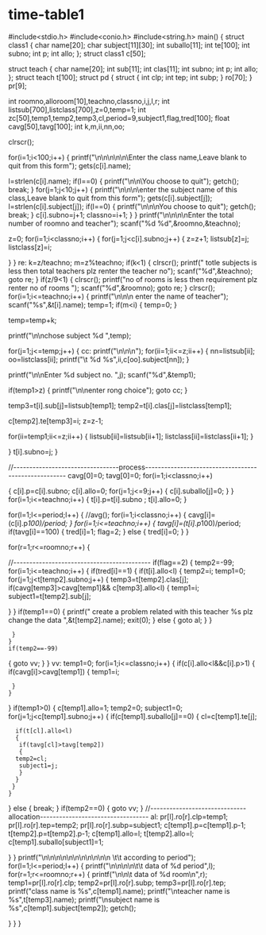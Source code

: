 # time-table1
#include<stdio.h>
#include<conio.h>
#include<string.h>
main()
{
struct class1
{
char name[20];
char subject[11][30];
int  suballo[11];
int te[100];
int subno;
int p;
int allo;
};
struct class1 c[50];

struct teach
{
char name[20];
int sub[11];
int clas[11];
int subno;
int p;
int allo;
};
struct teach t[100];
struct pd
{
struct
{
int clp;
int tep;
int subp;
}
ro[70];
}
pr[9];

int roomno,alloroom[10],teachno,classno,i,j,l,r;
int listsub[700],listclass[700],z=0,temp=1;
int zc[50],temp1,temp2,temp3,cl,period=9,subject1,flag,tred[100];
float cavg[50],tavg[100];
int k,m,ii,nn,oo;

clrscr();



for(i=1;i<100;i++)
{
printf("\n\n\\n\n\n\Enter the class name,Leave blank to quit from this form");
gets(c[i].name);

l=strlen(c[i].name);
if(l==0)
{
printf("\n\n\You choose to quit");
getch();
break;
}
for(j=1;j<10;j++)
{
printf("\n\n\n\enter the subject name of this class,Leave blank to quit from this form");
gets(c[i].subject[j]);
l=strlen(c[i].subject[j]);
if(l==0)
{
printf("\n\n\nYou choose to quit");
getch();
break;
}
c[i].subno=j+1;
classno=i+1;
}
}
printf("\n\n\n\nEnter the total number of roomno and teacher");
scanf("%d %d",&roomno,&teachno);

 z=0;
for(i=1;i<classno;i++)
{
for(j=1;j<c[i].subno;j++)
{
z=z+1;
listsub[z]=j;
listclass[z]=i;

}
}
re:
k=z/teachno;
m=z%teachno;
if(k<1)
{
clrscr();
printf(" totle subjects is less then total teachers plz renter the teacher no");
scanf("%d",&teachno);
goto re;
}
if(z/9<1)
{
clrscr();
printf("no of rooms is less then requirement plz renter no of rooms ");
scanf("%d",&roomno);
goto re;
}
 clrscr();
for(i=1;i<=teachno;i++)
{
printf("\n\n\n enter the name of teacher");
scanf("%s",&t[i].name);
temp=1;
if(m<i)
{
temp=0;
}

temp=temp+k;

printf("\n\nchose subject  %d   ",temp);

for(j=1;j<=temp;j++)
{
 cc:
 printf("\n\n\n");
for(ii=1;ii<=z;ii++)
 {
  nn=listsub[ii];
  oo=listclass[ii];
  printf("\t %d     %s",ii,c[oo].subject[nn]);
 }

 printf("\n\nEnter %d  subject  no. ",j);
 scanf("%d",&temp1);

 if(temp1>z)
 {
  printf("\n\nenter rong choice");
  goto cc;
 }

 temp3=t[i].sub[j]=listsub[temp1];
 temp2=t[i].clas[j]=listclass[temp1];

 c[temp2].te[temp3]=i;
z=z-1;

 for(ii=temp1;ii<=z;ii++)
 {
  listsub[ii]=listsub[ii+1];
  listclass[ii]=listclass[ii+1];
 }

}
t[i].subno=j;
}




//---------------------------------process-----------------------------------------------------
cavg[0]=0;
tavg[0]=0;
for(i=1;i<classno;i++)

 {
  c[i].p=c[i].subno;
  c[i].allo=0;
for(j=1;j<=9;j++)
  {
   c[i].suballo[j]=0;
  }
 }
 for(i=1;i<=teachno;i++)
 {
  t[i].p=t[i].subno ;
  t[i].allo=0;
 }

 for(l=1;l<=period;l++)
 {
 //avg();
  for(i=1;i<classno;i++)
 {
  cavg[i]=(c[i].p*100)/period;
 }
 for(i=1;i<=teachno;i++)
 {
  tavg[i]=(t[i].p*100)/period;
  if(tavg[i]==100)
  {
   tred[i]=1;
flag=2;
  }
  else
  {
   tred[i]=0;
  }
 }

  for(r=1;r<=roomno;r++)
  {

  //-------------------------------------------
  if(flag==2)
   {
    temp2=-99;
    for(i=1;i<=teachno;i++)
    {
     if(tred[i]==1)
     {
      if(t[i].allo<l)
      {
       temp2=i;
       temp1=0;
for(j=1;j<t[temp2].subno;j++)
       {
 temp3=t[temp2].clas[j];
 if(cavg[temp3]>cavg[temp1]&& c[temp3].allo<l)
 {
  temp1=i;
  subject1=t[temp2].sub[j];

 }
       }
       if(temp1==0)
       {
 printf(" create a problem related with this teacher %s   plz change the data ",&t[temp2].name);
 exit(0);
       }
       else
       {
 goto al;
       }
      }

     }
    }
    if(temp2==-99)
{
goto vv;
    }
   }
vv:
   temp1=0;
   for(i=1;i<=classno;i++)
   {
    if(c[i].allo<l&&c[i].p>1)
    {
     if(cavg[i]>cavg[temp1])
     {
      temp1=i;

     }
    }
   }
   if(temp1>0)
   {
       c[temp1].allo=1;
    temp2=0;
    subject1=0;
    for(j=1;j<c[temp1].subno;j++)
    {
if(c[temp1].suballo[j]==0)
     {
      cl=c[temp1].te[j];

      if(t[cl].allo<l)
      {
       if(tavg[cl]>tavg[temp2])
       {
      temp2=cl;
       subject1=j;
       }
      }
     }
    }
   }
   else
   {
    break;
   }
  if(temp2==0)
{
goto vv;
  }
   //------------------------------allocation----------------------------------
 al:
   pr[l].ro[r].clp=temp1;
  pr[l].ro[r].tep=temp2;
   pr[l].ro[r].subp=subject1;
   c[temp1].p=c[temp1].p-1;
 t[temp2].p=t[temp2].p-1;
 c[temp1].allo=l;
 t[temp2].allo=l;
  c[temp1].suballo[subject1]=1;


  }
 }
 printf("\n\n\n\n\n\\n\n\n\n\n\n \t\t according to period");
 for(l=1;l<=period;l++)
{
printf("\n\n\n\n\t\t data of %d period",l);
  for(r=1;r<=roomno;r++)
  {
    printf("\n\n\t data of %d room\n",r);
    temp1=pr[l].ro[r].clp;
    temp2=pr[l].ro[r].subp;
    temp3=pr[l].ro[r].tep;
    printf("class name is %s",c[temp1].name);
    printf("\nteacher name is %s",t[temp3].name);
    printf("\nsubject name is %s",c[temp1].subject[temp2]);
    getch();

  }
 }
}
